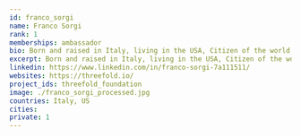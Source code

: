```yaml
---
id: franco_sorgi
name: Franco Sorgi
rank: 1
memberships: ambassador
bio: Born and raised in Italy, living in the USA, Citizen of the world, let's see what's next. Vice president of Fine Foods Solutions, food and service industry California, USA (currently). Director of operations 'Brandy Melville Canada', woman fashion and apparel, ontario Canada (currently). Blockchain believer, Bitcoin enthousiast, cryptocurrency fanatic. Ambassador fell in love with Threefold I strongly believe in decentralization, net neutrality, privacy, open source organizations, transparancy, equal distribution, and the freedom to connect to anyone in the world without any filter. But then again... I may be crazy! I believe that the ThreeFold Foundation falls exactly in the categories I just mentioned, thus I'd love to give my support.
excerpt: Born and raised in Italy, living in the USA, Citizen of the world, let's see what's next.
linkedin: https://www.linkedin.com/in/franco-sorgi-7a111511/
websites: https://threefold.io/
project_ids: threefold_foundation
image: ./franco_sorgi_processed.jpg
countries: Italy, US
cities:
private: 1
---
```

